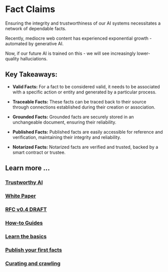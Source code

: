 # Fact Claims

Ensuring the integrity and trustworthiness of our AI systems necessitates a network of dependable facts. 

Recently, mediocre web content has experienced exponential growth - automated by generative AI. 

Now, if our future AI is trained on this - we will see increasingly lower-quality halluciations.

## Key Takeaways:

- **Valid Facts:** For a fact to be considered valid, it needs to be associated with a specific action or entity and generated by a particular process.

- **Traceable Facts:** These facts can be traced back to their source through connections established during their creation or association.

- **Grounded Facts:** Grounded facts are securely stored in an unchangeable document, ensuring their reliability.

- **Published Facts:** Published facts are easily accessible for reference and verification, maintaining their integrity and reliability.

- **Notarized Facts:** Notarized facts are verified and trusted, backed by a smart contract or trustee.

## Learn more ...

### [Trustworthy AI](./www/content/trust/index.md)

### [White Paper](./www/content/paper/index.md)

### [RFC v0.4 DRAFT](./www/content/rfc/draft.md)

### [How-to Guides](./www/content/howto/index.md)

### [Learn the basics](./www/content/howto/begin.md)

### [Publish your first facts](./www/content/howto/fact.claims.md)

### [Curating and crawling](./www/content/howto/crawling.md)